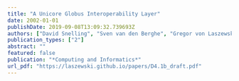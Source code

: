 ```yaml
---
title: "A Unicore Globus Interoperability Layer"
date: 2002-01-01
publishDate: 2019-09-08T13:09:32.739693Z
authors: ["David Snelling", "Sven van den Berghe", "Gregor von Laszewski", "Philipp Wieder", "D. Breuer", "Jon MacLaren", "Denis Nicole", "John Brooke", "Hans-Christian Hoppe."]
publication_types: ["2"]
abstract: ""
featured: false
publication: "*Computing and Informatics*"
url_pdf: "https://laszewski.github.io/papers/D4.1b_draft.pdf"
---
```


